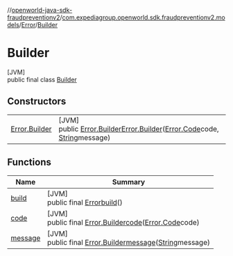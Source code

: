 //[openworld-java-sdk-fraudpreventionv2](../../../../index.md)/[com.expediagroup.openworld.sdk.fraudpreventionv2.models](../../index.md)/[Error](../index.md)/[Builder](index.md)

# Builder

[JVM]\
public final class [Builder](index.md)

## Constructors

| | |
|---|---|
| [Error.Builder](-error.-builder.md) | [JVM]<br>public [Error.Builder](index.md)[Error.Builder](-error.-builder.md)([Error.Code](../-code/index.md)code, [String](https://docs.oracle.com/javase/8/docs/api/java/lang/String.html)message) |

## Functions

| Name | Summary |
|---|---|
| [build](build.md) | [JVM]<br>public final [Error](../index.md)[build](build.md)() |
| [code](code.md) | [JVM]<br>public final [Error.Builder](index.md)[code](code.md)([Error.Code](../-code/index.md)code) |
| [message](message.md) | [JVM]<br>public final [Error.Builder](index.md)[message](message.md)([String](https://docs.oracle.com/javase/8/docs/api/java/lang/String.html)message) |
